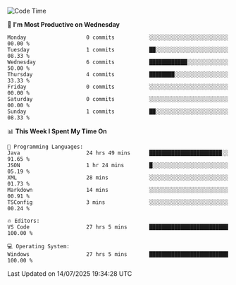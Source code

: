 <!--START_SECTION:waka-->
![Code Time](http://img.shields.io/badge/Code%20Time-5%2C313%20hrs%2013%20mins-blue)

📅 **I'm Most Productive on Wednesday** 

```text
Monday                   0 commits           ░░░░░░░░░░░░░░░░░░░░░░░░░   00.00 % 
Tuesday                  1 commits           ██░░░░░░░░░░░░░░░░░░░░░░░   08.33 % 
Wednesday                6 commits           ████████████░░░░░░░░░░░░░   50.00 % 
Thursday                 4 commits           ████████░░░░░░░░░░░░░░░░░   33.33 % 
Friday                   0 commits           ░░░░░░░░░░░░░░░░░░░░░░░░░   00.00 % 
Saturday                 0 commits           ░░░░░░░░░░░░░░░░░░░░░░░░░   00.00 % 
Sunday                   1 commits           ██░░░░░░░░░░░░░░░░░░░░░░░   08.33 % 
```


📊 **This Week I Spent My Time On** 

```text
💬 Programming Languages: 
Java                     24 hrs 49 mins      ███████████████████████░░   91.65 % 
JSON                     1 hr 24 mins        █░░░░░░░░░░░░░░░░░░░░░░░░   05.19 % 
XML                      28 mins             ░░░░░░░░░░░░░░░░░░░░░░░░░   01.73 % 
Markdown                 14 mins             ░░░░░░░░░░░░░░░░░░░░░░░░░   00.91 % 
TSConfig                 3 mins              ░░░░░░░░░░░░░░░░░░░░░░░░░   00.24 % 

🔥 Editors: 
VS Code                  27 hrs 5 mins       █████████████████████████   100.00 % 

💻 Operating System: 
Windows                  27 hrs 5 mins       █████████████████████████   100.00 % 
```


 Last Updated on 14/07/2025 19:34:28 UTC
<!--END_SECTION:waka-->
